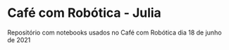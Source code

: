 # Café com Robótica - Julia
Repositório com notebooks usados no Café com Robótica dia 18 de junho de 2021
